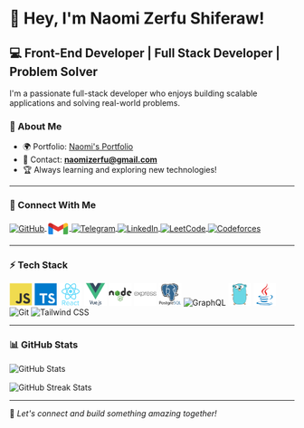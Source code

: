# 👋 Hey, I'm Naomi Zerfu Shiferaw!

## 💻 Front-End Developer | Full Stack Developer | Problem Solver 

I'm a passionate full-stack developer who enjoys building scalable applications and solving real-world problems. 

### 🚀 About Me
- 🌍 Portfolio: [Naomi's Portfolio](https://my-portfolio-psi-henna-14.vercel.app/)
- 💎 Contact: **naomizerfu@gmail.com**
- 🏆 Always learning and exploring new technologies!

---

### 💼 Connect With Me
<p align="left">
  <a href="https://github.com/namizz" target="blank">
    <img align="center" src="https://raw.githubusercontent.com/rahuldkjain/github-profile-readme-generator/master/src/images/icons/Social/github.svg" alt="GitHub" height="30" width="40" />
  </a>
  <a href="mailto:naomizerfu@gmail.com">
    <img align="center" src="https://raw.githubusercontent.com/rahuldkjain/github-profile-readme-generator/master/src/images/icons/Social/gmail.svg" alt="Gmail" height="30" width="40" />
  </a>
  <a href="https://t.me/naomizerfu" target="blank">
    <img align="center" src="https://upload.wikimedia.org/wikipedia/commons/8/82/Telegram_logo.svg" alt="Telegram" height="30" width="40" />
  </a>
  <a href="https://www.linkedin.com/in/naomi-zerfu-705045333" target="blank">
    <img align="center" src="https://raw.githubusercontent.com/rahuldkjain/github-profile-readme-generator/master/src/images/icons/Social/linked-in-alt.svg" alt="LinkedIn" height="30" width="40" />
  </a>
  <a href="https://leetcode.com/namizz/" target="blank">
    <img align="center" src="https://upload.wikimedia.org/wikipedia/commons/1/19/LeetCode_logo_black.png" alt="LeetCode" height="30" width="40" />
  </a>
  <a href="https://codeforces.com/profile/namizz" target="blank">
    <img align="center" src="https://sta.codeforces.com/s/97724/images/codeforces-logo-with-telegram.png" alt="Codeforces" height="30" width="40" />
  </a>
</p>

---

### ⚡ Tech Stack
<p align="left">
  <img src="https://raw.githubusercontent.com/devicons/devicon/master/icons/javascript/javascript-original.svg" alt="JavaScript" width="40" height="40"/>
  <img src="https://raw.githubusercontent.com/devicons/devicon/master/icons/typescript/typescript-original.svg" alt="TypeScript" width="40" height="40"/>
  <img src="https://raw.githubusercontent.com/devicons/devicon/master/icons/react/react-original-wordmark.svg" alt="React" width="40" height="40"/>
  <img src="https://raw.githubusercontent.com/devicons/devicon/master/icons/vuejs/vuejs-original-wordmark.svg" alt="Vue.js" width="40" height="40"/>
  <img src="https://raw.githubusercontent.com/devicons/devicon/master/icons/nodejs/nodejs-original-wordmark.svg" alt="Node.js" width="40" height="40"/>
  <img src="https://raw.githubusercontent.com/devicons/devicon/master/icons/express/express-original-wordmark.svg" alt="Express" width="40" height="40"/>
  <img src="https://raw.githubusercontent.com/devicons/devicon/master/icons/postgresql/postgresql-original-wordmark.svg" alt="PostgreSQL" width="40" height="40"/>
  <img src="https://www.vectorlogo.zone/logos/graphql/graphql-icon.svg" alt="GraphQL" width="40" height="40"/>
  <img src="https://raw.githubusercontent.com/devicons/devicon/master/icons/go/go-original.svg" alt="Go" width="40" height="40"/>
  <img src="https://raw.githubusercontent.com/devicons/devicon/master/icons/java/java-original.svg" alt="Java" width="40" height="40"/>
  <img src="https://www.vectorlogo.zone/logos/git-scm/git-scm-icon.svg" alt="Git" width="40" height="40"/>
  <img src="https://www.vectorlogo.zone/logos/tailwindcss/tailwindcss-icon.svg" alt="Tailwind CSS" width="40" height="40"/>
</p>

---

### 📊 GitHub Stats
<p>
  <img align="center" src="https://github-readme-stats.vercel.app/api?username=namizz&show_icons=true&theme=calm" alt="GitHub Stats"/>
</p>

<p>
  <img align="center" src="https://streak-stats.demolab.com?user=namizz&theme=calm&hide_border=true" alt="GitHub Streak Stats"/>
</p>

---

🌟 *Let's connect and build something amazing together!*

